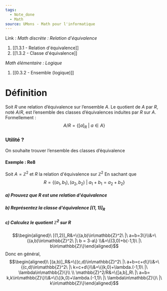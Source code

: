 ```yaml
---
tags:
  - Note_done
  - Math
source: UMons - Math pour l'informatique
---
```


Link :
_Math discrète : Relation d'équivalence_
1. [[1.3.1 - Relation d'équivalence]]
2. [[1.3.2 - Classe d'équivalence]]

_Math élémentaire : Logique_
1. [[0.3.2 - Ensemble (logique)]]

# Définition
Soit $R$ une relation d’équivalence sur l’ensemble $A$. 
Le quotient de $A$ par $R$, noté $A/R$, est l’ensemble des classes d’équivalences induites par $R$ sur $A$. Formellement : $$A/R = \{[a]_R\ |\ a ∈ A\}$$
### Utilité ?
On souhaite trouver l’ensemble des classes d’équivalence 
#### Exemple : Re8
Soit $A=\mathbb{Z}^2$ et $R$ la relation d'équivalence sur $\mathbb{Z}^2$ 
En sachant que $$R=\{(a_1,b_1),(a_2,b_2)\ |\ a_1+b_1=a_2+b_2\}$$
##### a) Prouvez que $R$ est une relation d'équivalence
##### b) Représentez la classe d'équivalence $[(1,1)]_R$ 
##### c) Calculez le quotient $\mathbb{Z}^2$ sur $R$ 
$$\begin{aligned}\ [(1,2)]_R&=\{(a,b)\in\mathbb{Z}^2\ |\ a+b=3\}\\&=\{(a,b)\in\mathbb{Z}^2\ |\ b = 3-a\} \\&=\{(3,0)+b(-1,1)\ |\ b\in\mathbb{Z}\}\end{aligned}$$ Donc en général, $$\begin{aligned}\ [(a,b)]_R&=\{(c,d)\in\mathbb{Z}^2\ |\ a+b=c+d\}\\&=\{(c,d)\in\mathbb{Z}^2\ |\ k=c+d\}\\&=\{(k,0)+\lambda.(-1,1)\ |\ \lambda\in\mathbb{Z}\}\\ \\ \mathbb{Z}^2/R&=\{[a,b]_R\ |\ a+b= k,k\in\mathbb{Z}\}\\&=\{\{(k,0)+\lambda.(-1,1)\ |\ \lambda\in\mathbb{Z}\}\ |\ k\in\mathbb{Z}\}\end{aligned}$$ 